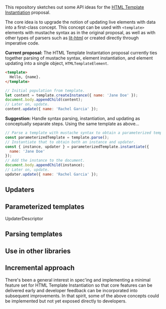 This repository sketches out some API ideas for the [HTML Template Instantiation](https://github.com/w3c/webcomponents/blob/gh-pages/proposals/Template-Instantiation.md) proposal.

The core idea is to upgrade the notion of updating live elements with data into a first-class concept. This concept can be used with `<template>` elements with mustache syntax as in the original proposal, as well as with other types of parsers such as [lit-html](https://github.com/PolymerLabs/lit-html/) or created directly through imperative code.

**Current proposal:** The HTML Template Instantation proposal currently ties together parsing of mustache syntax, element instantiation, and element updating into a single object, `HTMLTemplateElement`.

```html
<template>
  Hello, {name}.
</template>
```

```js
// Initial population from template.
let content = template.createInstance({ name: 'Jane Doe' });
document.body.appendChild(content);
// Later on, update.
content.update({ name: 'Rachel Garcia' });
```

**Suggestion:** Handle syntax parsing, instantiation, and updating as conceptually separate steps. Using the same template as above...

```js
// Parse a template with mustache syntax to obtain a parameterized template.
const parameterizedTemplate = template.parse();
// Instantiate that to obtain both an instance and updater.
const { instance, updater } = parameterizedTemplate.instantiate({
  name: 'Jane Doe'
});
// Add the instance to the document.
document.body.appendChild(instance);
// Later on, update.
updater.update({ name: 'Rachel Garcia' });
```


## Updaters


## Parameterized templates

UpdaterDescriptor


## Parsing templates


## Use in other libraries


## Incremental approach

There's been a general interest in spec'ing and implementing a minimal feature set for HTML Template Instantiation so that core features can be delivered early and developer feedback can be incorporated into subsequent improvements. In that spirit, some of the above concepts could be implemented but not yet exposed directly to developers.
